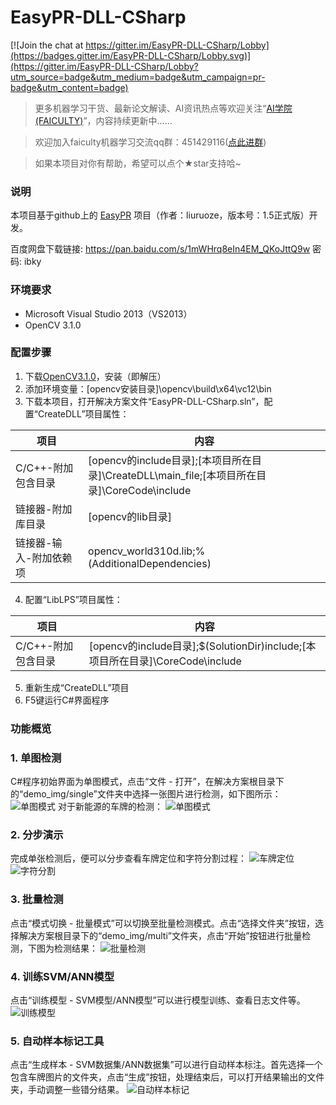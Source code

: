 # EasyPR-DLL-CSharp

[![Join the chat at https://gitter.im/EasyPR-DLL-CSharp/Lobby](https://badges.gitter.im/EasyPR-DLL-CSharp/Lobby.svg)](https://gitter.im/EasyPR-DLL-CSharp/Lobby?utm_source=badge&utm_medium=badge&utm_campaign=pr-badge&utm_content=badge)

> 更多机器学习干货、最新论文解读、AI资讯热点等欢迎关注“[AI学院(FAICULTY)](https://faiculty.com/)”，内容持续更新中……

> 欢迎加入faiculty机器学习交流qq群：451429116([点此进群](//shang.qq.com/wpa/qunwpa?idkey=2a5e710043cbd1200c5ed668cd89ed29731d3daeb4d3bdf3c1a484518793df50))

> 如果本项目对你有帮助，希望可以点个★star支持哈~

### 说明
本项目基于github上的 [EasyPR](https://github.com/liuruoze/EasyPR) 项目（作者：liuruoze，版本号：1.5正式版）开发。

百度网盘下载链接: https://pan.baidu.com/s/1mWHrq8eIn4EM_QKoJttQ9w 密码: ibky

### 环境要求
* Microsoft Visual Studio 2013（VS2013）
* OpenCV 3.1.0

### 配置步骤

1. 下载[OpenCV3.1.0](https://sourceforge.net/projects/opencvlibrary/files/opencv-win/3.1.0/opencv-3.1.0.exe/download)，安装（即解压）
2. 添加环境变量：[opencv安装目录]\opencv\build\x64\vc12\bin
3. 下载本项目，打开解决方案文件“EasyPR-DLL-CSharp.sln”，配置“CreateDLL”项目属性：

项目 | 内容
---------------------|--------------------------------------------------------------
C/C++-附加包含目录    | [opencv的include目录];[本项目所在目录]\CreateDLL\main_file;[本项目所在目录]\CoreCode\include
链接器-附加库目录     | [opencv的lib目录]
链接器-输入-附加依赖项 | opencv_world310d.lib;%(AdditionalDependencies)

4. 配置“LibLPS”项目属性：

项目 | 内容
---------------------|--------------------------------------------------------------
C/C++-附加包含目录    | [opencv的include目录];$(SolutionDir)include;[本项目所在目录]\CoreCode\include

5. 重新生成“CreateDLL”项目
6. F5键运行C#界面程序

### 功能概览
### 1. 单图检测
C#程序初始界面为单图模式，点击“文件 - 打开”，在解决方案根目录下的“demo_img/single”文件夹中选择一张图片进行检测，如下图所示：
![单图模式](./test_interface/bin/x64/Release/resources/readme_img/single-blue.png)
对于新能源的车牌的检测：
![单图模式](./test_interface/bin/x64/Release/resources/readme_img/single-green.png)
### 2. 分步演示
完成单张检测后，便可以分步查看车牌定位和字符分割过程：
![车牌定位](./test_interface/bin/x64/Release/resources/readme_img/locate-blue.png)
![字符分割](./test_interface/bin/x64/Release/resources/readme_img/seg-green.png)
### 3. 批量检测
点击“模式切换 - 批量模式”可以切换至批量检测模式。点击“选择文件夹”按钮，选择解决方案根目录下的“demo_img/multi”文件夹，点击“开始”按钮进行批量检测，下图为检测结果：
![批量检测](./test_interface/bin/x64/Release/resources/readme_img/multi.png)
### 4. 训练SVM/ANN模型
点击“训练模型 - SVM模型/ANN模型”可以进行模型训练、查看日志文件等。
![训练模型](./test_interface/bin/x64/Release/resources/readme_img/svm-train.png)
### 5. 自动样本标记工具
点击“生成样本 - SVM数据集/ANN数据集”可以进行自动样本标注。首先选择一个包含车牌图片的文件夹，点击“生成”按钮，处理结束后，可以打开结果输出的文件夹，手动调整一些错分结果。
![自动样本标记](./test_interface/bin/x64/Release/resources/readme_img/auto-label.png)
